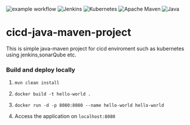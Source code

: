 ![example workflow](https://github.com/DashrathMundkar/cicd-java-maven-project/actions/workflows/maven.yml/badge.svg) ![Jenkins](https://img.shields.io/badge/jenkins-%232C5263.svg?style=for-the-badge&logo=jenkins&logoColor=purple) ![Kubernetes](https://img.shields.io/badge/kubernetes-%23326ce5.svg?style=for-the-badge&logo=kubernetes&logoColor=white) ![Apache Maven](https://img.shields.io/badge/Apache%20Maven-C71A36?style=for-the-badge&logo=Apache%20Maven&logoColor=white) ![Java](https://img.shields.io/badge/java-%23ED8B00.svg?style=for-the-badge&logo=java&logoColor=white) 

# cicd-java-maven-project
This is simple java-maven project for cicd enviroment such as kubernetes using jenkins,sonarQube etc.

### Build and deploy locally 

1. ```mvn clean install```


3. ```docker build -t hello-world .```


4. ```docker run -d -p 8080:8080 --name hello-world hello-world```


5. Access the application on ```localhost:8080```




